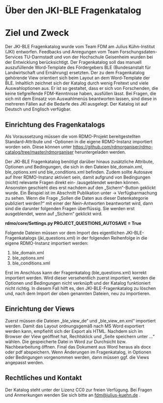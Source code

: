 # Über den JKI-BLE Fragenkatalog
# Ziel und Zweck

Der JKI-BLE Fragenkatalog wurde vom Team FDM am Julius Kühn-Institut (JKI) entworfen. Feedbacks und Anregungen vom Team Forschungsdaten-Services TU-Darmstadt und von der Hochschule Geisenheim wurden bei der Entwicklung berücksichtigt. Der Fragenkatalog soll das manuell auszufüllende Word-Template des Fördergebers BLE (Bundesanstalt für Landwirtschaft und Ernährung) ersetzten. Der zu dem Fragenkatalog gehörende View orientiert sich beim Layout an dem Word-Template der BLE.
Inhaltlich zeichnet sich der Katalog durch wenig Freitext und viele Auswahloptionen aus. Er ist so gestaltet, dass er sich von Forschenden, die keine tiefgreifende FDM-Kenntnisse haben, ausfüllen lässt. Bei Fragen, die sich mit dem Einsatz von Auswahlmenüs beantworten lassen, sind diese in mehreren Fällen auf die Bedarfe des JKI ausgelegt. Der Katalog ist auf Deutsch und Englisch verfügbar.



## Einrichtung des Fragenkatalogs

Als Voraussetzung müssen die vom RDMO-Projekt bereitgestellten Standard-Attribute und -Optionen in die eigene RDMO-Instanz importiert worden sein. Diese können unter https://github.com/rdmorganiser/rdmo-catalog/tree/master/rdmorganiser heruntergeladen werden.

Der JKI-BLE Fragenkatalog benötigt darüber hinaus zusätzliche Attribute, Optionen und Bedingungen, die sich in den Dateien ble_domain.xml, ble_options.xml und ble_conditions.xml befinden. Zudem sollte Autosave auf Ihrer RDMO-Instanz aktiviert sein, damit aufgrund von Bedingungen (nicht) relevante Fragen direkt ein- /ausgeblendet werden können. Ansonsten geschieht dies erst nachdem auf den „Sichern“-Button geklickt wurde. Ein Beispiel ist im Abschnitt Publikation unter -> Verfügbarmachung zu sehen. Wenn die Frage „Sollen die Daten aus dieser Datenkategorie publiziert werden?“ mit einer der Nein-Antworten beantwortet wird, dann sind die darunter folgenden Fragen überflüssig. Sie werden erst ausgeblendet, wenn auf „Sichern“ geklickt wird. 

**rdmo/core/Settings.py PROJECT_QUESTIONS_AUTOSAVE = True**

Folgende Dateien müssen vor dem Import des eigentlichen JKI-BLE-Fragenkatalogs (jki_questions.xml) in der folgenden Reihenfolge in die eigene RDMO-Instanz importiert werden:

1.	ble_domain.xml
2.	ble_options.xml
3.	ble_conditions.xml

Erst im Anschluss kann der Fragenkatalog (ble_questions.xml) korrekt importiert werden. Wird dieser versehentlich zuerst importiert, werden die Optionen und Bedingungen nicht verknüpft und der Katalog funktioniert nicht richtig. In diesem Fall hilft es, den JKI-BLE-Fragenkatalog zu löschen und, nach dem Import der oben genannten Dateien, neu zu importieren.

## Einrichtung der Views

Zuerst müssen die Dateien „ble_view_de“ und „ble_view_en.xml“ importiert werden. Damit das Layout ordnungsgemäß nach MS Word exportiert werden kann, empfiehlt sich der Export als HTML. Nachdem sich im Browser der View geöffnet hat, Rechtsklick und „Seite speichern unter …“ wählen. Die gespeicherte Datei in Word zur Durchsicht bzw. Nachbearbeitung öffnen. Final das Dokument aus Word heraus als docx oder pdf abspeichern.
Wenn Änderungen im Fragenkatalog, in Optionen oder Bedingungen vorgenommen werden, dann müssen ggf. die Views angepasst werden. 

## Rechtliches und Kontakt

Der Katalog steht unter der Lizenz CC0 zur freien Verfügung. Bei Fragen und Anmerkungen wenden Sie sich bitte an fdm@julius-kuehn.de .